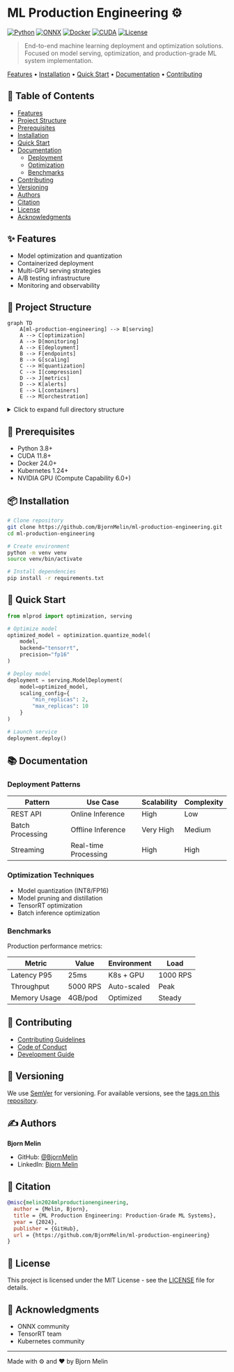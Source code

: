 # ML Production Engineering ⚙️

[![Python](https://img.shields.io/badge/python-3.8%2B-blue.svg)](https://www.python.org/downloads/)
[![ONNX](https://img.shields.io/badge/onnx-1.15%2B-orange.svg)](https://onnx.ai)
[![Docker](https://img.shields.io/badge/docker-24.0%2B-blue.svg)](https://www.docker.com/)
[![CUDA](https://img.shields.io/badge/cuda-11.8%2B-green.svg)](https://developer.nvidia.com/cuda-toolkit)
[![License](https://img.shields.io/badge/license-MIT-blue.svg)](LICENSE)

> End-to-end machine learning deployment and optimization solutions. Focused on model serving, optimization, and production-grade ML system implementation.

[Features](#features) • [Installation](#installation) • [Quick Start](#quick-start) • [Documentation](#documentation) • [Contributing](#contributing)

## 📑 Table of Contents
- [Features](#features)
- [Project Structure](#project-structure)
- [Prerequisites](#prerequisites)
- [Installation](#installation)
- [Quick Start](#quick-start)
- [Documentation](#documentation)
  - [Deployment](#deployment)
  - [Optimization](#optimization)
  - [Benchmarks](#benchmarks)
- [Contributing](#contributing)
- [Versioning](#versioning)
- [Authors](#authors)
- [Citation](#citation)
- [License](#license)
- [Acknowledgments](#acknowledgments)

## ✨ Features
- Model optimization and quantization
- Containerized deployment
- Multi-GPU serving strategies
- A/B testing infrastructure
- Monitoring and observability

## 📁 Project Structure

```mermaid
graph TD
    A[ml-production-engineering] --> B[serving]
    A --> C[optimization]
    A --> D[monitoring]
    A --> E[deployment]
    B --> F[endpoints]
    B --> G[scaling]
    C --> H[quantization]
    C --> I[compression]
    D --> J[metrics]
    D --> K[alerts]
    E --> L[containers]
    E --> M[orchestration]
```

<details>
<summary>Click to expand full directory structure</summary>

```plaintext
ml-production-engineering/
├── serving/           # Model serving components
│   ├── endpoints/    # API endpoints
│   └── scaling/      # Scaling utilities
├── optimization/     # Model optimization
│   ├── quantization/ # Model quantization
│   └── compression/  # Model compression
├── monitoring/       # Monitoring tools
├── deployment/       # Deployment configs
├── tests/           # Unit tests
└── README.md        # Documentation
```
</details>

## 🔧 Prerequisites
- Python 3.8+
- CUDA 11.8+
- Docker 24.0+
- Kubernetes 1.24+
- NVIDIA GPU (Compute Capability 6.0+)

## 📦 Installation

```bash
# Clone repository
git clone https://github.com/BjornMelin/ml-production-engineering.git
cd ml-production-engineering

# Create environment
python -m venv venv
source venv/bin/activate

# Install dependencies
pip install -r requirements.txt
```

## 🚀 Quick Start

```python
from mlprod import optimization, serving

# Optimize model
optimized_model = optimization.quantize_model(
    model,
    backend="tensorrt",
    precision="fp16"
)

# Deploy model
deployment = serving.ModelDeployment(
    model=optimized_model,
    scaling_config={
        "min_replicas": 2,
        "max_replicas": 10
    }
)

# Launch service
deployment.deploy()
```

## 📚 Documentation

### Deployment Patterns

| Pattern | Use Case | Scalability | Complexity |
|---------|----------|-------------|------------|
| REST API | Online Inference | High | Low |
| Batch Processing | Offline Inference | Very High | Medium |
| Streaming | Real-time Processing | High | High |

### Optimization Techniques
- Model quantization (INT8/FP16)
- Model pruning and distillation
- TensorRT optimization
- Batch inference optimization

### Benchmarks
Production performance metrics:

| Metric | Value | Environment | Load |
|--------|-------|-------------|------|
| Latency P95 | 25ms | K8s + GPU | 1000 RPS |
| Throughput | 5000 RPS | Auto-scaled | Peak |
| Memory Usage | 4GB/pod | Optimized | Steady |

## 🤝 Contributing
- [Contributing Guidelines](CONTRIBUTING.md)
- [Code of Conduct](CODE_OF_CONDUCT.md)
- [Development Guide](DEVELOPMENT.md)

## 📌 Versioning
We use [SemVer](http://semver.org/) for versioning. For available versions, see the [tags on this repository](https://github.com/BjornMelin/ml-production-engineering/tags).

## ✍️ Authors
**Bjorn Melin**
- GitHub: [@BjornMelin](https://github.com/BjornMelin)
- LinkedIn: [Bjorn Melin](https://linkedin.com/in/bjorn-melin)

## 📝 Citation
```bibtex
@misc{melin2024mlproductionengineering,
  author = {Melin, Bjorn},
  title = {ML Production Engineering: Production-Grade ML Systems},
  year = {2024},
  publisher = {GitHub},
  url = {https://github.com/BjornMelin/ml-production-engineering}
}
```

## 📄 License
This project is licensed under the MIT License - see the [LICENSE](LICENSE) file for details.

## 🙏 Acknowledgments
- ONNX community
- TensorRT team
- Kubernetes community

---
Made with ⚙️ and ❤️ by Bjorn Melin
